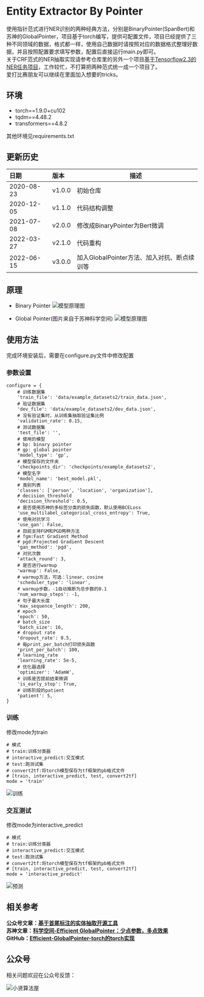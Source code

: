 # Entity Extractor By Pointer

使用指针范式进行NER识别的两种经典方法，分别是BinaryPointer(SpanBert)和苏神的GlobalPointer，项目基于torch编写，提供可配置文件，项目已经提供了三种不同领域的数据，格式都一样，使用自己数据时请按照对应的数据格式整理好数据，并且按照配置要求填写参数，配置后直接运行main.py即可。  
关于CRF范式的NER抽取实现请参考仓库里的另外一个项目[基于Tensorflow2.3的NER任务项目](https://github.com/StanleyLsx/entity_extractor_by_ner)，工作较忙，不打算把两种范式统一成一个项目了。  
爱打比赛朋友可以继续在里面加入想要的tricks。

## 环境
* torch==1.9.0+cu102
* tqdm==4.48.2
* transformers==4.8.2

其他环境见requirements.txt


## 更新历史
日期| 版本     |描述
:---|:-------|---
2020-08-23| v1.0.0 |初始仓库
2020-12-05| v1.1.0 |代码结构调整
2021-07-08| v2.0.0 |修改成BinaryPointer为Bert微调
2022-03-27| v2.1.0 |代码重构
2022-06-15| v3.0.0 |加入GlobalPointer方法、加入对抗、断点续训等

## 原理
* Binary Pointer
![模型原理图](https://img-blog.csdnimg.cn/20210709121725362.png)

* Global Pointer(图片来自于苏神科学空间)
![模型原理图](https://img-blog.csdnimg.cn/ad1ae1c72d26404e8373556c06e47b03.png)

## 使用方法
完成环境安装后，需要在configure.py文件中修改配置
### 参数设置
```
configure = {
    # 训练数据集
    'train_file': 'data/example_datasets2/train_data.json',
    # 验证数据集
    'dev_file': 'data/example_datasets2/dev_data.json',
    # 没有验证集时，从训练集抽取验证集比例
    'validation_rate': 0.15,
    # 测试数据集
    'test_file': '',
    # 使用的模型
    # bp: binary pointer
    # gp: global pointer
    'model_type': 'gp',
    # 模型保存的文件夹
    'checkpoints_dir': 'checkpoints/example_datasets2',
    # 模型名字
    'model_name': 'best_model.pkl',
    # 类别列表
    'classes': ['person', 'location', 'organization'],
    # decision_threshold
    'decision_threshold': 0.5,
    # 是否使用苏神的多标签分类的损失函数，默认使用BCELoss
    'use_multilabel_categorical_cross_entropy': True,
    # 使用对抗学习
    'use_gan': False,
    # 目前支持FGM和PGD两种方法
    # fgm:Fast Gradient Method
    # pgd:Projected Gradient Descent
    'gan_method': 'pgd',
    # 对抗次数
    'attack_round': 3,
    # 是否进行warmup
    'warmup': False,
    # warmup方法，可选：linear、cosine
    'scheduler_type': 'linear',
    # warmup步数，-1自动推断为总步数的0.1
    'num_warmup_steps': -1,
    # 句子最大长度
    'max_sequence_length': 200,
    # epoch
    'epoch': 50,
    # batch_size
    'batch_size': 16,
    # dropout rate
    'dropout_rate': 0.5,
    # 每print_per_batch打印损失函数
    'print_per_batch': 100,
    # learning_rate
    'learning_rate': 5e-5,
    # 优化器选择
    'optimizer': 'AdamW',
    # 训练是否提前结束微调
    'is_early_stop': True,
    # 训练阶段的patient
    'patient': 5,
}
```

### 训练
修改mode为train
```
# 模式
# train:训练分类器
# interactive_predict:交互模式
# test:跑测试集
# convert2tf:将torch模型保存为tf框架的pb格式文件
# [train, interactive_predict, test, convert2tf]
mode = 'train'
```  

![训练](https://img-blog.csdnimg.cn/14327879d369481d88437a387a77b761.png)

### 交互测试
修改mode为interactive_predict
```
# 模式
# train:训练分类器
# interactive_predict:交互模式
# test:跑测试集
# convert2tf:将torch模型保存为tf框架的pb格式文件
# [train, interactive_predict, test, convert2tf]
mode = 'interactive_predict'
```
![预测](https://img-blog.csdnimg.cn/20200913193759376.png)


## 相关参考
**公众号文章：[基于首尾标注的实体抽取开源工具](https://mp.weixin.qq.com/s/xVRKN7lwM3wVDrI3hR9X9A)**   
**苏神文章：[科学空间-Efficient GlobalPointer：少点参数，多点效果](https://spaces.ac.cn/archives/8877)**   
**GitHub：[Efficient-GlobalPointer-torch的torch实现](https://github.com/xhw205/Efficient-GlobalPointer-torch)**

## 公众号  

相关问题欢迎在公众号反馈：  

![小贤算法屋](https://img-blog.csdnimg.cn/20210427094903895.jpg)

